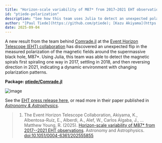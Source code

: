 ```yaml
---
title: "Horizon-scale variability of M87* from 2017–2021 EHT observations"
id: "ptiede-polarization"
description: "See how this team uses Julia to detect an unexpected polarization flip in M87*."
author: "[Paul Tiede](https://github.com/ptiede); [Kazu Akiyama](https://github.com/kazuakiyama); [Andy Nilipour](https://github.com/anilipour); [Rohan Dahale](https://github.com/rohandahale)"
date: 2025-09-04
---
```


A new result from the team behind [Comrade.jl](@ref) at the [Event Horizon Telescope (EHT) collaboration](https://eventhorizontelescope.org/) has discovered an unexpected flip in the measured polarization of the magnetic fields around the supermassive black hole, M87*. Using Julia, this team was able to detect the magnetic spirals first spiraling one way in 2017, settling in 2018, and then reversing direction in 2021, indicating a dynamic environment with changing  polarization patterns.

**Package: [ptiede/Comrade.jl](https://github.com/ptiede/Comrade.jl)**

![image](https://eventhorizontelescope.org/sites/g/files/omnuum3116/files/2025-09/triptych_EHT_labeled.jpg)

See the [EHT press release here](https://eventhorizontelescope.org/new-eht-images-reveal-unexpected-polarization-flips-at-m87), or read more in their paper published in [_Astronomy & Astrophysics_](https://www.aanda.org/articles/aa/pdf/forth/aa55855-25.pdf).

> 1. The Event Horizon Telescope Collaboration, Akiyama, K., Albentosa-Ruíz, E., Alberdi, A., Alef, W., Carlos Algaba, J., … Matthew Young, R. (2025). [Horizon-scale variability of M87* from 2017--2021 EHT observations](https://www.aanda.org/articles/aa/pdf/forth/aa55855-25.pdf). Astronomy and Astrophysics. [doi:10.1051/0004-6361/202555855](https://www.aanda.org/component/article?access=doi&doi=10.1051/0004-6361/202555855)
